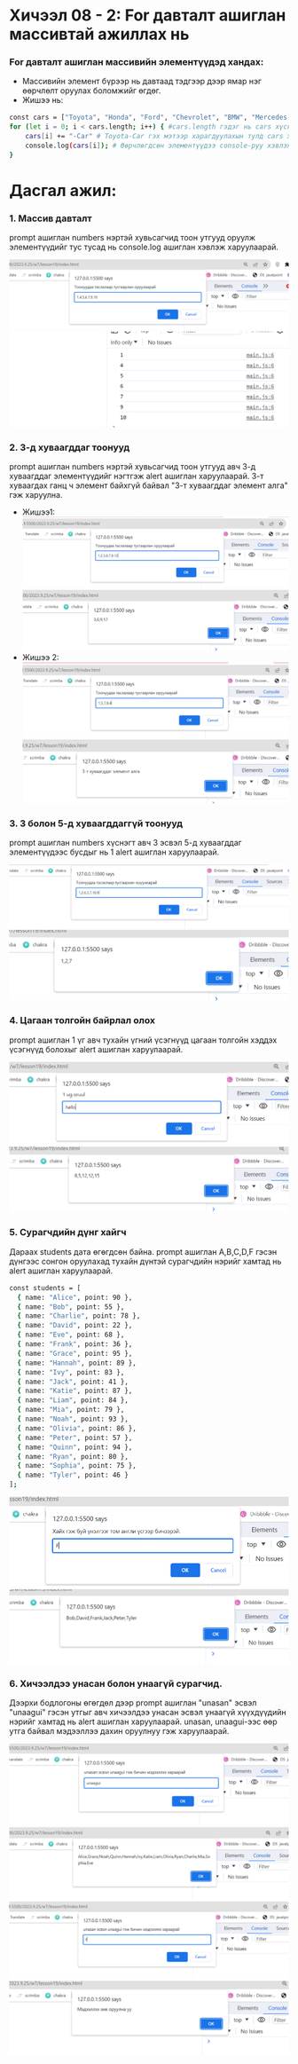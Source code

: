 # Хичээл 08 - 2: For давталт ашиглан массивтай ажиллах нь

<!-- ### Лекц бичлэг:

### Бодлого бичлэг:  -->
 
### For давталт ашиглан массивийн элементүүдэд хандах:

- Массивийн элемент бүрээр нь давтаад тэдгээр дээр ямар нэг өөрчлөлт оруулах боломжийг өгдөг.
- Жишээ нь:

```sh
const cars = ["Toyota", "Honda", "Ford", "Chevrolet", "BMW", "Mercedes-Benz"];
for (let i = 0; i < cars.length; i++) { #cars.length гэдэг нь cars хүснэгтийн урт буюу нийт хэдэн элементтэйг тодорхойлох ба энэ давталт cars хүснэгт дуустал ажиллана гэсэн үг.
    cars[i] += "-Car" # Toyota-Car гэх мэтээр харагдуулахын тулд cars хүснэгтийн элемент бүр дээр -Car гэсэн текстийг залгаж байна.
    console.log(cars[i]); # Өөрчлөгдсөн элементүүдээ console-руу хэвлэж байна.
}
```

# Дасгал ажил:

### 1. Массив давталт
prompt ашиглан numbers нэртэй хувьсагчид тоон утгууд оруулж элементүүдийг тус тусад нь console.log ашиглан хэвлэж харуулаарай.

![Alt text](image.png)
![Alt text](image-1.png)

### 2. 3-д хуваагддаг тоонууд 
prompt ашиглан numbers нэртэй хувьсагчид тоон утгууд авч 3-д хуваагддаг элементүүдийг нэгтгэж alert ашиглан харуулаарай. 3-т хуваагдах ганц ч элемент байхгүй байвал "3-т хуваагддаг элемент алга" гэж харуулна.

- Жишээ1:
  ![Alt text](image-2.png)
  ![Alt text](image-3.png)
- Жишээ 2:
  ![Alt text](image-4.png)
  ![Alt text](image-5.png)

### 3. 3 болон 5-д хуваагддаггүй тоонууд
prompt ашиглан numbers хүснэгт авч 3 эсвэл 5-д хуваагддаг элементүүдээс бусдыг нь 1 alert ашиглан харуулаарай.

![Alt text](image-6.png)
![Alt text](image-7.png)

### 4. Цагаан толгойн байрлал олох
prompt ашиглан 1 үг авч тухайн үгний үсэгнүүд цагаан толгойн хэддэх үсэгнүүд болохыг alert ашиглан харуулаарай.

![Alt text](image-8.png)
![Alt text](image-9.png)

### 5. Сурагчдийн дүнг хайгч
Дараах students дата өгөгдсөн байна. prompt ашиглан A,B,C,D,F гэсэн дүнгээс сонгон оруулахад тухайн дүнтэй сурагчдийн нэрийг хамтад нь alert ашиглан харуулаарай.

```sh
const students = [
  { name: "Alice", point: 90 },
  { name: "Bob", point: 55 },
  { name: "Charlie", point: 78 },
  { name: "David", point: 22 },
  { name: "Eve", point: 68 },
  { name: "Frank", point: 36 },
  { name: "Grace", point: 95 },
  { name: "Hannah", point: 89 },
  { name: "Ivy", point: 83 },
  { name: "Jack", point: 41 },
  { name: "Katie", point: 87 },
  { name: "Liam", point: 84 },
  { name: "Mia", point: 79 },
  { name: "Noah", point: 93 },
  { name: "Olivia", point: 86 },
  { name: "Peter", point: 57 },
  { name: "Quinn", point: 94 },
  { name: "Ryan", point: 80 },
  { name: "Sophia", point: 75 },
  { name: "Tyler", point: 46 }
];
```

![Alt text](image-10.png)
![Alt text](image-11.png)

### 6. Хичээлдээ унасан болон унаагүй сурагчид.
Дээрхи бодлогоны өгөгдөл дээр prompt ашиглан "unasan" эсвэл "unaagui" гэсэн утгыг авч хичээлдээ унасан эсвэл унаагүй хүүхдүүдийн нэрийг хамтад нь alert ашиглан харуулаарай. unasan, unaagui-ээс өөр утга байвал мэдээллээ дахин оруулнуу гэж харуулаарай.

![Alt text](image-12.png)
![Alt text](image-13.png)
![Alt text](image-14.png)
![Alt text](image-15.png)
